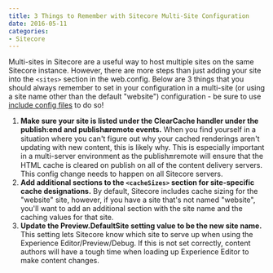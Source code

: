```yaml
---
title: 3 Things to Remember with Sitecore Multi-Site Configuration
date: 2016-05-11
categories: 
- Sitecore
---
```


Multi-sites in Sitecore are a useful way to host multiple sites on the same Sitecore instance. However, there are more steps than just adding your site into the `<sites>` section in the web.config. Below are 3 things that you should always remember to set in your configuration in a multi-site (or using a site name other than the default "website") configuration - be sure to use [include config files](http://www.sitecore.net/learn/blogs/technical-blogs/john-west-sitecore-blog/posts/2011/05/all-about-web-config-include-files-with-the-sitecore-aspnet-cms.aspx) to do so!

1. **Make sure your site is listed under the ClearCache handler under the publish:end and publish:end:remote events.** When you find yourself in a situation where you can't figure out why your cached renderings aren't updating with new content, this is likely why. This is especially important in a multi-server environment as the publish:end:remote will ensure that the HTML cache is cleared on publish on all of the content delivery servers. This config change needs to happen on all Sitecore servers.
2. **Add additional sections to the `<cacheSizes>` section for site-specific cache designations.** By default, Sitecore includes cache sizing for the "website" site, however, if you have a site that's not named "website", you'll want to add an additional section with the site name and the caching values for that site.
3. **Update the Preview.DefaultSite setting value to be the new site name.** This setting lets Sitecore know which site to serve up when using the Experience Editor/Preview/Debug. If this is not set correctly, content authors will have a tough time when loading up Experience Editor to make content changes.
